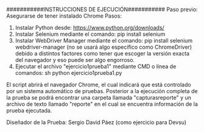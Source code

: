 ###########INSTRUCCIONES DE EJECUCIÓN###########
Paso previo:
Asegurarse de tener instalado Chrome
Pasos:
1. Instalar Python desde: https://www.python.org/downloads/
2. Instalar Selenium mediante el comando: pip install selenium
3. Instalar WebDriver Manager mediante el comando: pip install selenium webdriver-manager (no se usará algo específico como ChromeDriver) debido a distintos factores como tener que escoger la versión exacta del navegador y eso puede ser algo engorroso.
4. Ejecutar el archivo "ejercicio1prueba1" mediante CMD o línea de comandos: sh python ejercicio1prueba1.py

El script abrirá el navegador Chrome, el cual indicará que está controlado por un sistema automático de pruebas.
Posterior a la ejecución completa de la prueba se podrá encontrar una carpeta llamada "capturasreporte" y un archivo de texto llamado "reporte" en el cual se encuentra información de la prueba ejecutada.


Diseñador de la Prueba: Sergio David Páez (como ejercicio para Devsu)
